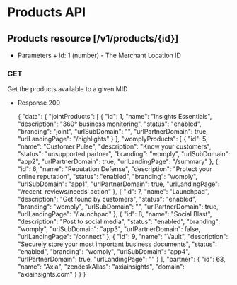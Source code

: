 # Products API
## Products resource [/v1/products/{id}]
   + Parameters
    + id: 1 (number) - The Merchant Location ID


### GET
  Get the products available to a given MID
 + Response 200

     {
       "data":
         {
         "jointProducts": [
           {
               "id": 1,
               "name": "Insights Essentials",
               "description": "360° business monitoring",
               "status": "enabled",
               "branding": "joint",
               "urlSubDomain": "",
               "urlPartnerDomain": true,
               "urlLandingPage": "/highlights"
           }
         ],
         "womplyProducts": [
           {
               "id": 5,
               "name": "Customer Pulse",
               "description": "Know your customers",
               "status": "unsupported partner",
               "branding": "womply",
               "urlSubDomain": "app2",
               "urlPartnerDomain": true,
               "urlLandingPage": "/summary"
           },
           {
               "id": 6,
               "name": "Reputation Defense",
               "description": "Protect your online reputation",
               "status": "enabled",
               "branding": "womply",
               "urlSubDomain": "app1",
               "urlPartnerDomain": true,
               "urlLandingPage": "/recent_reviews/needs_action"
           },
           {
               "id": 7,
               "name": "Launchpad",
               "description": "Get found by customers",
               "status": "enabled",
               "branding": "womply",
               "urlSubDomain": "",
               "urlPartnerDomain": true,
               "urlLandingPage": "/launchpad"
           },
           {
               "id": 8,
               "name": "Social Blast",
               "description": "Post to social media",
               "status": "enabled",
               "branding": "womply",
               "urlSubDomain": "app3",
               "urlPartnerDomain": false,
               "urlLandingPage": "/connect"
           },
           {
               "id": 9,
               "name": "Vault",
               "description": "Securely store your most important business documents",
               "status": "enabled",
               "branding": "womply",
               "urlSubDomain": "app4",
               "urlPartnerDomain": true,
               "urlLandingPage": ""
           }
         ],
         "partner":
           {
               "id": 63,
               "name": "Axia",
               "zendeskAlias": "axiainsights",
               "domain": "axiainsights.com"
           }
         }
     }

